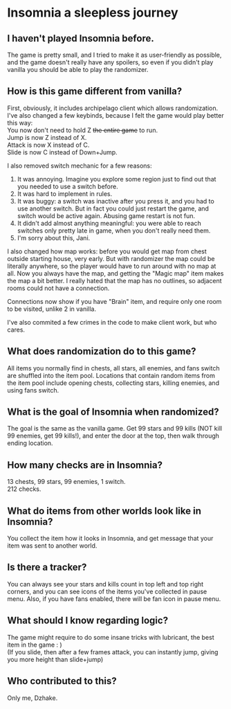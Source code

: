 # Insomnia a sleepless journey

## I haven't played Insomnia before.
The game is pretty small, and I tried to make it as user-friendly as possible, and the game doesn't really have any spoilers, so even if you didn't play vanilla you should be able to play the randomizer.

## How is this game different from vanilla?
First, obviously, it includes archipelago client which allows randomization.  
I've also changed a few keybinds, because I felt the game would play better this way:  
You now don't need to hold Z ~~the entire game~~ to run.  
Jump is now Z instead of X.  
Attack is now X instead of C.  
Slide is now C instead of Down+Jump.  

I also removed switch mechanic for a few reasons:  
1. It was annoying. Imagine you explore some region just to find out that you needed to use a switch before.
2. It was hard to implement in rules.
3. It was buggy: a switch was inactive after you press it, and you had to use another switch. But in fact you could just restart the game, and switch would be active again. Abusing game restart is not fun.
4. It didn't add almost anything meaningful: you were able to reach switches only pretty late in game, when you don't really need them.
5. I'm sorry about this, Jani.  

I also changed how map works: before you would get map from chest outside starting house, very early. But with randomizer the map could be literally anywhere, so the player would have to run around with no map at all. Now you always have the map, and getting the "Magic map" item makes the map a bit better. I really hated that the map has no outlines, so adjacent rooms could not have a connection.  

Connections now show if you have "Brain" item, and require only one room to be visited, unlike 2 in vanilla.

I've also commited a few crimes in the code to make client work, but who cares.


## What does randomization do to this game?
All items you normally find in chests, all stars, all enemies, and fans switch are shuffled into the item pool.
Locations that contain random items from the item pool include opening chests, collecting stars, killing enemies, and using fans switch.

## What is the goal of Insomnia when randomized?
The goal is the same as the vanilla game. Get 99 stars and 99 kills (NOT kill 99 enemies, get 99 kills!), and enter the door at the top, then walk through ending location.

## How many checks are in Insomnia?
13 chests, 99 stars, 99 enemies, 1 switch.  
212 checks.

## What do items from other worlds look like in Insomnia?
You collect the item how it looks in Insomnia, and get message that your item was sent to another world.

## Is there a tracker?
You can always see your stars and kills count in top left and top right corners, and you can see icons of the items you've collected in pause menu. Also, if you have fans enabled, there will be fan icon in pause menu.

## What should I know regarding logic?
The game might require to do some insane tricks with lubricant, the best item in the game : )  
(If you slide, then after a few frames attack, you can instantly jump, giving you more height than slide+jump)

## Who contributed to this?
Only me, Dzhake.